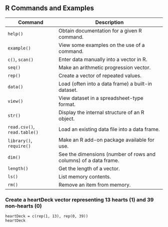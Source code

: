 ## R Commands and Examples

| Command                | Description                                                              |
|------------------------|--------------------------------------------------------------------------|
| `help()`               | Obtain documentation for a given R command.                             |
| `example()`            | View some examples on the use of a command.                             |
| `c()`, `scan()`        | Enter data manually into a vector in R.                                 |
| `seq()`                | Make an arithmetic progression vector.                                  |
| `rep()`                | Create a vector of repeated values.                                     |
| `data()`               | Load (often into a data frame) a built-in dataset.                      |
| `view()`               | View dataset in a spreadsheet-type format.                              |
| `str()`                | Display the internal structure of an R object.                          |
| `read.csv()`, `read.table()` | Load an existing data file into a data frame.                |
| `library()`, `require()` | Make an R add-on package available for use.                        |
| `dim()`                | See the dimensions (number of rows and columns) of a data frame.        |
| `length()`             | Get the length of a vector.                                             |
| `ls()`                 | List memory contents.                                                   |
| `rm()`                 | Remove an item from memory.                                             |


### Create a heartDeck vector representing 13 hearts (1) and 39 non-hearts (0)
```
heartDeck = c(rep(1, 13), rep(0, 39)) 
heartDeck
```
